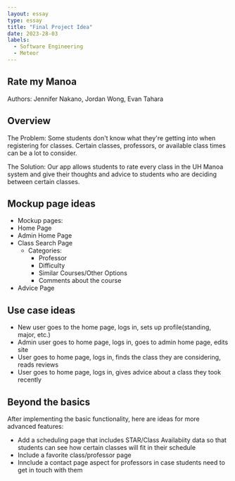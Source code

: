 ```yaml
---
layout: essay
type: essay
title: "Final Project Idea"
date: 2023-28-03
labels:
  - Software Engineering
  - Meteor
---
```

## Rate my Manoa
Authors: Jennifer Nakano, Jordan Wong, Evan Tahara

## Overview
The Problem: Some students don't know what they're getting into when registering for classes. Certain classes, professors, or available class times can be a lot to consider. 

The Solution: Our app allows students to rate every class in the UH Manoa system and give their thoughts and advice to students who are deciding between certain classes.

## Mockup page ideas

- Mockup pages:
- Home Page
- Admin Home Page
- Class Search Page
  - Categories:
    - Professor
    - Difficulty
    - Similar Courses/Other Options 
    - Comments about the course
- Advice Page

## Use case ideas
- New user goes to the home page, logs in, sets up profile(standing, major, etc.)
- Admin user goes to home page, logs in, goes to admin home page, edits site
- User goes to home page, logs in, finds the class they are considering, reads reviews
- User goes to home page, logs in, gives advice about a class they took recently

## Beyond the basics
After implementing the basic functionality, here are ideas for more advanced features:
- Add a scheduling page that includes STAR/Class Availabiity data so that students can see how certain classes will fit in their schedule
- Include a favorite class/professor page
- Innclude a contact page aspect for professors in case students need to get in touch with them 
